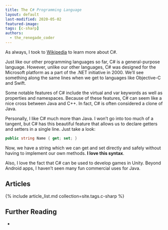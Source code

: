 ```yaml
---
title: The C# Programming Language
layout: default
last-modified: 2020-05-02
featured-image:
tags: [c-sharp]
authors:
  - the_renegade_coder
---
```


As always, I took to [Wikipedia][1] to learn more about C#.

Just like our other programming languages so far, C# is a general-purpose
language. However, unlike our other languages, C# was designed for the Microsoft
platform as a part of the .NET initiative in 2000. We’ll see something along the
same lines when we get to languages like Objective-C and Swift.

Some notable features of C# include the virtual and var keywords as well as
properties and namespaces. Because of these features, C# can seem like a nice
cross between Java and C++. In fact, C# is often considered a clone of Java.

Personally, I like C# much more than Java. I won’t go into too much of a
tangent, but C# has this beautiful feature that allows us to declare getters and
setters in a single line. Just take a look:

```csharp
public string Name { get; set; }
```

Now, we have a string which we can get and set directly and safely without
having to implement our own methods. **I love this syntax**.

Also, I love the fact that C# can be used to develop games in Unity. Beyond
Android apps, I haven’t seen many fun commercial uses for Java.

## Articles

{% include article_list.md collection=site.tags.c-sharp %}

## Further Reading

-

[1]: https://en.wikipedia.org/wiki/C_Sharp_(programming_language)
[2]: https://therenegadecoder.com/code/hello-world-in-c-sharp/
